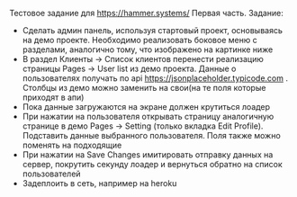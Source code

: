 Тестовое задание для https://hammer.systems/
Первая часть. 
Задание: 
  * Сделать админ панель, используя стартовый проект, основываясь на демо проекте.
Необходимо реализовать боковое меню с разделами, аналогично тому,
что изображено на картинке ниже
  * В раздел Клиенты -> Список клиентов перенести реализацию страницы
Pages -> User list из демо проекта. Данные о пользователях получать по
api https://jsonplaceholder.typicode.com . Столбцы из демо можно заменить
на свои(на те поля которые приходят в апи)
  * Пока данные загружаются на экране должен крутиться лоадер
  * При нажатии на пользователя открывать страницу аналогичную странице
в демо Pages -> Setting (только вкладка Edit Profile). Подставить данные
выбранного пользователя. Поля также можно поменять на подходящие
  * При нажатии на Save Changes имитировать отправку данных на сервер,
покрутить секунду лоадер и вернуться обратно на список пользователей
  * Задеплоить в сеть, например на heroku
